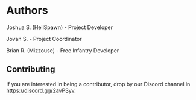 # Authors

Joshua S. (HellSpawn) - Project Developer

Jovan S. - Project Coordinator

Brian R. (Mizzouse) - Free Infantry Developer

## Contributing

If you are interested in being a contributor, drop by our Discord channel in https://discord.gg/2avPSyv.
